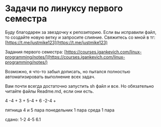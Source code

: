 # Задачи по линуксу первого семестра

Буду благодарен за звездочку к репозиторию. Если вы исправили файл,
то создайте новую ветку и запросите слияние. Свяжитесь со мной в тг: 
[https://t.me/justmike123](https://t.me/justmike123)

Задания первого семестра: [https://courses.igankevich.com/linux-programming/notes/](https://courses.igankevich.com/linux-programming/notes/)

Возможно, я что-то забыл дописать, но пытался полностью автоматизировать выполнение всех задач.

Вам почти всегда достаточно запустить sh файл и все. Но обязательно читайте файлы Readme.md, если они есть.



4 -4  +
3 +
5-4 +
6 -2-4 +

пятница 4 и 5 пара
понедельник 1 пара 
среда 1 пара

сдано:
1-2
4-5
6.1